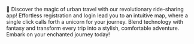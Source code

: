 🦄️ Discover the magic of urban travel with our revolutionary ride-sharing app! 
Effortless registration and login lead you to an intuitive map, where a single click calls forth a unicorn for your journey. 
Blend technology with fantasy and transform every trip into a stylish, comfortable adventure. Embark on your enchanted journey today!
